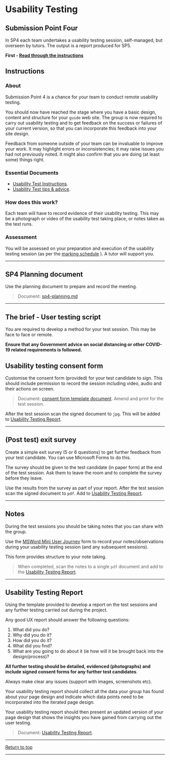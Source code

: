 # Usability Testing

## Submission Point Four

In SP4 each team undertakes a usability testing session, self-managed, but overseen by tutors. The output is a report produced for SP5.

**First - [Read through the instructions](#instructions)**

## Instructions

### About

Submission Point 4 is a chance for your team to conduct remote usability testing.

You should now have reached the stage where you have a basic design, content and structure for your `guide` web site. The group is now required to carry out usability testing and to get feedback on the success or failures of your current version, so that you can incorporate this feedback into your site design.

Feedback from someone outside of your team can be invaluable to improve your work. It may highlight errors or inconsistencies; it may raise issues you had not previously noted. It might also confirm that you are doing (at least some) things right.

### Essential Documents

- [Usability Test Instructions](ux-testing/usability_test_instructions.md).
- [Usability Test tips & advice](ux-testing/usability_testing_tips.md).

### How does this work?

Each team will have to record evidence of their usability testing. This may be a photograph or video of the usability test taking place, or notes taken as the test runs.

### Assessment

You will be assessed on your preparation and execution of the usability testing session (as per the [marking schedule](marksheets/sp4-marksheet.docx) ). A tutor will support you.

---

## SP4 Planning document

Use the planning document to prepare and record the meeting.

> Document: [sp4-planning.md](sp4-planning.md)

---

## The brief - User testing script

You are required to develop a method for your test session. This may be face to face or remote.

**Ensure that any Government advice on social distancing or other COVID-19 related requirements is followed.**

## Usability testing consent form

Customise the consent form (provided) for your test candidate to sign. This should include permission to record the session including video, audio and their actions on screen.

> Document: [consent form template document](ux-testing/consent_form.md). Amend and print for the test session.

After the test session scan the signed document to `jpg`. This will be added to [Usability Testing Report](usability_testing_report.md).

---

## (Post test) exit survey

Create a simple exit survey (5 or 6 questions) to get further feedback from your test candidate. You can use Microsoft Forms to do this.

The survey should be given to the test candidate (in paper form) at the end of the test session. Ask them to leave the room and to complete the survey before they leave.

Use the results from the survey as part of your report. After the test session scan the signed document to `pdf`. Add to [Usability Testing Report](usability_testing_report.md).

---

## Notes

During the test sessions you should be taking notes that you can share with the group.

Use the [MSWord Mini User Journey](UX-testing/Mini-User-Journey.docx) form to record your notes/observations during your usability testing session (and any subsequent sessions).

This form provides structure to your note taking. <!--  Prepare for the session: - Create a version of this form for each of your core tasks tasks (after the general walk through),entering the steps you expect the user to take, to attain their goal. - Print a number of copies of each task for the note takers. Note takers should complete the form, making notes of their observations during the session. -->

> When completed, scan the notes to a single `pdf` document and add to the [Usability Testing Report](usability_testing_report.md).

<!-- ---

## Test session video

We will capture the test session for you (screen, voice and face). After the sessions we will process the videos and make them available on Moodle for you review.

Reviewing the video will help you better understand the results of your testing.

You can use screenshots from the video as part of your [Usability Testing Report](usability_testing_report.md). -->

---

## Usability Testing Report

Using the template provided to develop a report on the test sessions and any further testing carried out during the project.

Any good UX report should answer the following questions:

1. What did you do?
1. Why did you do it?
1. How did you do it?
1. What did you find?
1. What are you going to do about it (ie how will it be brought back into the design/process)?

**All further testing should be detailed, evidenced (photographs) and include signed consent forms for any further test candidates**.

Always make clear any issues (support with images, screenshots etc).

Your usability testing report should collect all the data your group has found about your page design and indicate which data points need to be incorporated into the iterated page design.

Your usability testing report should then present an updated version of your page design that shows the insights you have gained from carrying out the user testing.

> Document: [Usability Testing Report](usability_testing_report.md).

---

[Return to top](#Usability-Testing)

---
